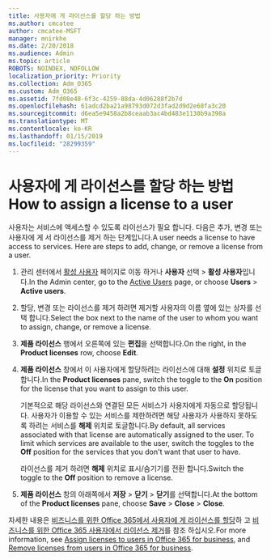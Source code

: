 ```yaml
---
title: 사용자에 게 라이선스를 할당 하는 방법
ms.author: cmcatee
author: cmcatee-MSFT
manager: mnirkhe
ms.date: 2/20/2018
ms.audience: Admin
ms.topic: article
ROBOTS: NOINDEX, NOFOLLOW
localization_priority: Priority
ms.collection: Adm_O365
ms.custom: Adm_O365
ms.assetid: 7fd08e48-6f3c-4259-88da-4d06288f2b7d
ms.openlocfilehash: 61adcd2ba21a98793d072d3fad2d9d2e68fa3c20
ms.sourcegitcommit: d6ea5e9458a2b8ceaab3ac4bd483e1130b9a398a
ms.translationtype: MT
ms.contentlocale: ko-KR
ms.lasthandoff: 01/15/2019
ms.locfileid: "28299359"
---
```

# <a name="how-to-assign-a-license-to-a-user"></a><span data-ttu-id="b74c7-102">사용자에 게 라이선스를 할당 하는 방법</span><span class="sxs-lookup"><span data-stu-id="b74c7-102">How to assign a license to a user</span></span>

<span data-ttu-id="b74c7-p101">사용자는 서비스에 액세스할 수 있도록 라이선스가 필요 합니다. 다음은 추가, 변경 또는 사용자에 게 서 라이선스를 제거 하는 단계입니다.</span><span class="sxs-lookup"><span data-stu-id="b74c7-p101">A user needs a license to have access to services. Here are steps to add, change, or remove a license from a user.</span></span>
  
1. <span data-ttu-id="b74c7-105">관리 센터에서 [활성 사용자](https://go.microsoft.com/fwlink/p/?linkid=834822) 페이지로 이동 하거나 **사용자** 선택 \> **활성 사용자**입니다.</span><span class="sxs-lookup"><span data-stu-id="b74c7-105">In the Admin center, go to the [Active Users](https://go.microsoft.com/fwlink/p/?linkid=834822) page, or choose **Users** \> **Active users**.</span></span>
    
2. <span data-ttu-id="b74c7-106">할당, 변경 또는 라이선스를 제거 하려면 제거할 사용자의 이름 옆에 있는 상자를 선택 합니다.</span><span class="sxs-lookup"><span data-stu-id="b74c7-106">Select the box next to the name of the user to whom you want to assign, change, or remove a license.</span></span>
    
3. <span data-ttu-id="b74c7-107">**제품 라이선스** 행에서 오른쪽에 있는 **편집**을 선택합니다.</span><span class="sxs-lookup"><span data-stu-id="b74c7-107">On the right, in the **Product licenses** row, choose **Edit**.</span></span>
    
4. <span data-ttu-id="b74c7-108">**제품 라이선스** 창에서 이 사용자에게 할당하려는 라이선스에 대해 **설정** 위치로 토글합니다.</span><span class="sxs-lookup"><span data-stu-id="b74c7-108">In the **Product licenses** pane, switch the toggle to the **On** position for the license that you want to assign to this user.</span></span> 
    
    <span data-ttu-id="b74c7-p102">기본적으로 해당 라이선스와 연결된 모든 서비스가 사용자에게 자동으로 할당됩니다. 사용자가 이용할 수 있는 서비스를 제한하려면 해당 사용자가 사용하지 못하도록 하려는 서비스를 **해제** 위치로 토글합니다.</span><span class="sxs-lookup"><span data-stu-id="b74c7-p102">By default, all services associated with that license are automatically assigned to the user. To limit which services are available to the user, switch the toggles to the **Off** position for the services that you don't want that user to have.</span></span> 
    
    <span data-ttu-id="b74c7-111">라이선스를 제거 하려면 **해제** 위치로 표시/숨기기를 전환 합니다.</span><span class="sxs-lookup"><span data-stu-id="b74c7-111">Switch the toggle to the **Off** position to remove a license.</span></span> 
    
5. <span data-ttu-id="b74c7-112">**제품 라이선스** 창의 아래쪽에서 **저장** \> **닫기** \> **닫기**를 선택합니다.</span><span class="sxs-lookup"><span data-stu-id="b74c7-112">At the bottom of the **Product licenses** pane, choose **Save** \> **Close** \> **Close**.</span></span>
    
<span data-ttu-id="b74c7-113">자세한 내용은 [비즈니스를 위한 Office 365에서 사용자에 게 라이선스를 할당](https://support.office.com/article/997596b5-4173-4627-b915-36abac6786dc)하 고 [비즈니스를 위한 Office 365 사용자에서 라이선스 제거](https://support.office.com/article/9b497c85-d0a4-4735-80fa-d3565bc05bd1)를 참조 하십시오.</span><span class="sxs-lookup"><span data-stu-id="b74c7-113">For more information, see [Assign licenses to users in Office 365 for business](https://support.office.com/article/997596b5-4173-4627-b915-36abac6786dc), and [Remove licenses from users in Office 365 for business](https://support.office.com/article/9b497c85-d0a4-4735-80fa-d3565bc05bd1).</span></span>
  

